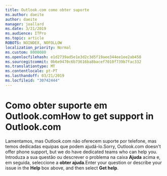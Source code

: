```yaml
---
title: Outlook.com como obter suporte
ms.author: daeite
author: daeite
manager: joallard
ms.date: 3/21/2019
ms.audience: ITPro
ms.topic: article
ROBOTS: NOINDEX, NOFOLLOW
localization_priority: Normal
ms.custom: 8000080
ms.openlocfilehash: e1d2739ad5e1e3d2c3d5f19aee344ee1ee2ab458
ms.sourcegitcommit: 0b6e9470c6b73616ba8bacef7010f739b7fac332
ms.translationtype: MT
ms.contentlocale: pt-PT
ms.lasthandoff: 03/21/2019
ms.locfileid: "30742444"
---
```

# <a name="how-to-get-support-in-outlookcom"></a><span data-ttu-id="d9b77-102">Como obter suporte em Outlook.com</span><span class="sxs-lookup"><span data-stu-id="d9b77-102">How to get support in Outlook.com</span></span>

<span data-ttu-id="d9b77-103">Lamentamos, mas Outlook.com não oferecem suporte por telefone, mas temos dedicadas equipas que podem ajudá-lo.</span><span class="sxs-lookup"><span data-stu-id="d9b77-103">Sorry, Outlook.com doesn't offer phone support, but we do have dedicated teams who can help you.</span></span>
<span data-ttu-id="d9b77-104">Introduza a sua questão ou descrever o problema na caixa **Ajuda** acima e, em seguida, seleccione a **obter ajuda**.</span><span class="sxs-lookup"><span data-stu-id="d9b77-104">Enter your question or describe your issue in the **Help** box above, and then select **Get help**.</span></span>


